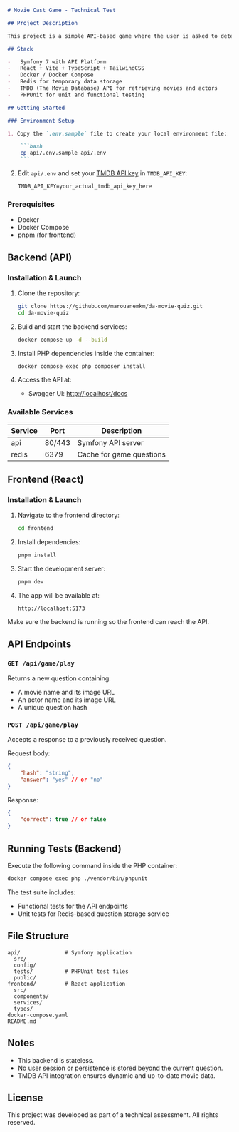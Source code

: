 ````markdown
# Movie Cast Game - Technical Test

## Project Description

This project is a simple API-based game where the user is asked to determine whether a specific actor played in a given movie. Each correct answer allows the user to continue playing. A single incorrect answer ends the game. The score corresponds to the number of correct answers in a row.

## Stack

-   Symfony 7 with API Platform
-   React + Vite + TypeScript + TailwindCSS
-   Docker / Docker Compose
-   Redis for temporary data storage
-   TMDB (The Movie Database) API for retrieving movies and actors
-   PHPUnit for unit and functional testing

## Getting Started

### Environment Setup

1. Copy the `.env.sample` file to create your local environment file:

    ```bash
    cp api/.env.sample api/.env
    ```
````

2. Edit `api/.env` and set your [TMDB API key](https://www.themoviedb.org/settings/api) in `TMDB_API_KEY`:

    ```dotenv
    TMDB_API_KEY=your_actual_tmdb_api_key_here
    ```

### Prerequisites

-   Docker
-   Docker Compose
-   pnpm (for frontend)

## Backend (API)

### Installation & Launch

1. Clone the repository:

    ```bash
    git clone https://github.com/marouanemkm/da-movie-quiz.git
    cd da-movie-quiz
    ```

2. Build and start the backend services:

    ```bash
    docker compose up -d --build
    ```

3. Install PHP dependencies inside the container:

    ```bash
    docker compose exec php composer install
    ```

4. Access the API at:

    - Swagger UI: [http://localhost/docs](http://localhost/docs)

### Available Services

| Service | Port   | Description              |
| ------- | ------ | ------------------------ |
| api     | 80/443 | Symfony API server       |
| redis   | 6379   | Cache for game questions |

## Frontend (React)

### Installation & Launch

1. Navigate to the frontend directory:

    ```bash
    cd frontend
    ```

2. Install dependencies:

    ```bash
    pnpm install
    ```

3. Start the development server:

    ```bash
    pnpm dev
    ```

4. The app will be available at:

    ```
    http://localhost:5173
    ```

Make sure the backend is running so the frontend can reach the API.

## API Endpoints

### `GET /api/game/play`

Returns a new question containing:

-   A movie name and its image URL
-   An actor name and its image URL
-   A unique question hash

### `POST /api/game/play`

Accepts a response to a previously received question.

Request body:

```json
{
    "hash": "string",
    "answer": "yes" // or "no"
}
```

Response:

```json
{
    "correct": true // or false
}
```

## Running Tests (Backend)

Execute the following command inside the PHP container:

```bash
docker compose exec php ./vendor/bin/phpunit
```

The test suite includes:

-   Functional tests for the API endpoints
-   Unit tests for Redis-based question storage service

## File Structure

```
api/              # Symfony application
  src/
  config/
  tests/          # PHPUnit test files
  public/
frontend/         # React application
  src/
  components/
  services/
  types/
docker-compose.yaml
README.md
```

## Notes

-   This backend is stateless.
-   No user session or persistence is stored beyond the current question.
-   TMDB API integration ensures dynamic and up-to-date movie data.

## License

This project was developed as part of a technical assessment. All rights reserved.

```

```
